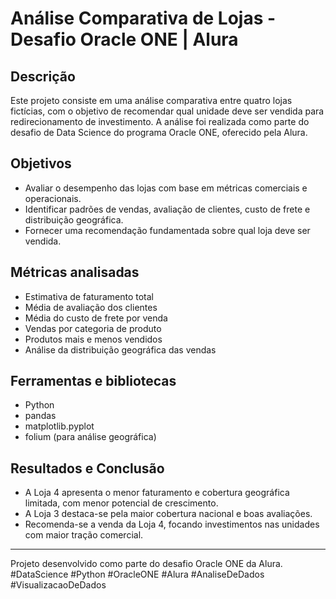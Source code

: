 # Análise Comparativa de Lojas - Desafio Oracle ONE | Alura

## Descrição

Este projeto consiste em uma análise comparativa entre quatro lojas fictícias, com o objetivo de recomendar qual unidade deve ser vendida para redirecionamento de investimento. A análise foi realizada como parte do desafio de Data Science do programa Oracle ONE, oferecido pela Alura.

## Objetivos

- Avaliar o desempenho das lojas com base em métricas comerciais e operacionais.
- Identificar padrões de vendas, avaliação de clientes, custo de frete e distribuição geográfica.
- Fornecer uma recomendação fundamentada sobre qual loja deve ser vendida.

## Métricas analisadas

- Estimativa de faturamento total
- Média de avaliação dos clientes
- Média do custo de frete por venda
- Vendas por categoria de produto
- Produtos mais e menos vendidos
- Análise da distribuição geográfica das vendas

## Ferramentas e bibliotecas

- Python
- pandas
- matplotlib.pyplot
- folium (para análise geográfica)

## Resultados e Conclusão

- A Loja 4 apresenta o menor faturamento e cobertura geográfica limitada, com menor potencial de crescimento.
- A Loja 3 destaca-se pela maior cobertura nacional e boas avaliações.
- Recomenda-se a venda da Loja 4, focando investimentos nas unidades com maior tração comercial.

---

Projeto desenvolvido como parte do desafio Oracle ONE da Alura.  
#DataScience #Python #OracleONE #Alura #AnaliseDeDados #VisualizacaoDeDados


